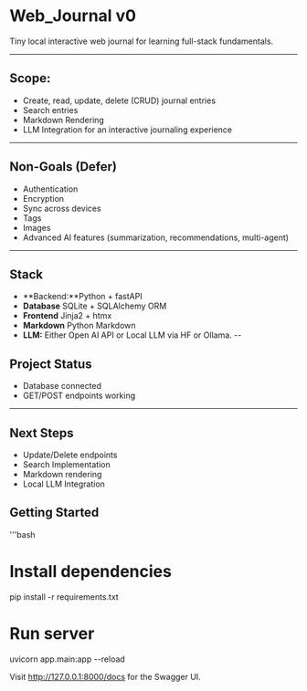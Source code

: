 # Web_Journal v0

Tiny local interactive web journal for learning full-stack fundamentals.

---

## Scope:
- Create, read, update, delete (CRUD) journal entries
- Search entries
- Markdown Rendering
- LLM Integration for an interactive journaling experience

---

## Non-Goals (Defer)
- Authentication
- Encryption
- Sync across devices
- Tags
- Images
- Advanced AI features (summarization, recommendations, multi-agent)

---

## Stack
- **Backend:**Python + fastAPI 
- **Database** SQLite + SQLAlchemy ORM
- **Frontend** Jinja2 + htmx 
- **Markdown** Python Markdown
- **LLM:** Either Open AI API or Local LLM via HF or Ollama. 
--

## Project Status
- Database connected
- GET/POST endpoints working

---

## Next Steps
- Update/Delete endpoints
- Search Implementation
- Markdown rendering
- Local LLM Integration

## Getting Started
'''bash
# Install dependencies
pip install -r requirements.txt

# Run server
uvicorn app.main:app --reload

Visit http://127.0.0.1:8000/docs for the Swagger UI. 


